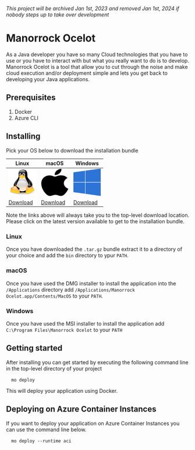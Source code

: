 _This project will be archived Jan 1st, 2023 and removed Jan 1st, 2024 if nobody
 steps up to take over development_

# Manorrock Ocelot

As a Java developer you have so many Cloud technologies that you have to use or
you  have to interact with but what you really want to do is to develop. 
Manorrock Ocelot is a tool that allow you to cut through the noise and make 
cloud execution and/or deployment simple and lets you get back to developing
your Java applications.

## Prerequisites

1. Docker
1. Azure CLI

## Installing

Pick your OS below to download the installation bundle

| Linux | macOS | Windows |
|-------|-------|---------|
|<a href="https://repo1.maven.org/maven2/com/manorrock/ocelot/ocelot-cli-linux/"><img src="doc/images/logo-linux.png" height="75" width="75"></a>       |<a href="https://repo1.maven.org/maven2/com/manorrock/ocelot/ocelot-cli-macos/"><img src="doc/images/logo-apple.svg" height="75" width="75"></a>       |<a href="https://repo1.maven.org/maven2/com/manorrock/ocelot/ocelot-cli-windows/"><img src="doc/images/logo-windows.png" height="75" width="75"></a>|
| <a href="https://repo1.maven.org/maven2/com/manorrock/ocelot/ocelot-cli-linux/">Download</a> | <a href="https://repo1.maven.org/maven2/com/manorrock/ocelot/ocelot-cli-macos/">Download</a> | <a href="https://repo1.maven.org/maven2/com/manorrock/ocelot/ocelot-cli-windows/">Download</a> |

Note the links above will always take you to the top-level download location. Please click on the latest version available to get to the installation bundle.

### Linux

Once you have downloaded the `.tar.gz` bundle extract it to a directory of your choice and add the `bin` directory to ypur `PATH`.

### macOS

Once you have used the DMG installer to install the application into the `/Applications` directory add `/Applications/Manorrock Ocelot.app/Contents/MacOS` to your `PATH`.

### Windows

Once you have used the MSI installer to install the application add `C:\Program Files\Manorrock Ocelot` to your `PATH`

## Getting started

After installing you can get started by executing the following command line in the top-level directory of your project

```shell
  mo deploy
```

This will deploy your application using Docker.

## Deploying on Azure Container Instances

If you want to deploy your application on Azure Container Instances you can use the command line below.

```shell
  mo deploy --runtime aci
```
